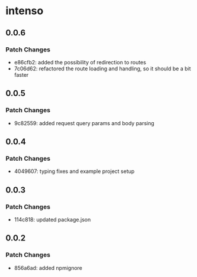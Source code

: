 # intenso

## 0.0.6

### Patch Changes

- e86cfb2: added the possibility of redirection to routes
- 7c06d62: refactored the route loading and handling, so it should be a bit faster

## 0.0.5

### Patch Changes

- 9c82559: added request query params and body parsing

## 0.0.4

### Patch Changes

- 4049607: typing fixes and example project setup

## 0.0.3

### Patch Changes

- 114c818: updated package.json

## 0.0.2

### Patch Changes

- 856a6ad: added npmignore
